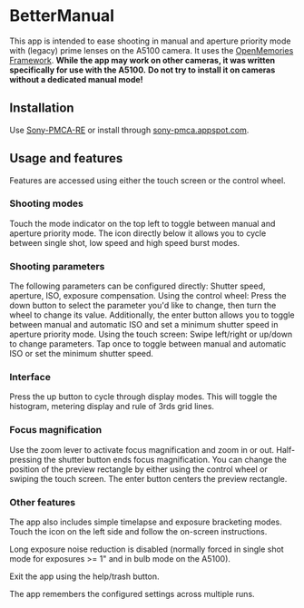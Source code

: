 # BetterManual

This app is intended to ease shooting in manual and aperture priority mode with (legacy) prime lenses on the A5100 camera. It uses the [OpenMemories Framework](https://github.com/ma1co/OpenMemories-Framework).
**While the app may work on other cameras, it was written specifically for use with the A5100.**
**Do not try to install it on cameras without a dedicated manual mode!**

## Installation ##

Use [Sony-PMCA-RE](https://github.com/ma1co/Sony-PMCA-RE) or install through [sony-pmca.appspot.com](https://sony-pmca.appspot.com/apps).

## Usage and features ##

Features are accessed using either the touch screen or the control wheel.

### Shooting modes ###

Touch the mode indicator on the top left to toggle between manual and aperture priority mode.
The icon directly below it allows you to cycle between single shot, low speed and high speed burst modes.

### Shooting parameters ###

The following parameters can be configured directly: Shutter speed, aperture, ISO, exposure compensation.
Using the control wheel: Press the down button to select the parameter you'd like to change, then turn the wheel to change its value. Additionally, the enter button allows you to toggle between manual and automatic ISO and set a minimum shutter speed in aperture priority mode.
Using the touch screen: Swipe left/right or up/down to change parameters. Tap once to toggle between manual and automatic ISO or set the minimum shutter speed.

### Interface ###

Press the up button to cycle through display modes. This will toggle the histogram, metering display and rule of 3rds grid lines.

### Focus magnification ###

Use the zoom lever to activate focus magnification and zoom in or out. Half-pressing the shutter button ends focus magnification. You can change the position of the preview rectangle by either using the control wheel or swiping the touch screen. The enter button centers the preview rectangle.

### Other features ###

The app also includes simple timelapse and exposure bracketing modes. Touch the icon on the left side and follow the on-screen instructions.

Long exposure noise reduction is disabled (normally forced in single shot mode for exposures >= 1" and in bulb mode on the A5100).

Exit the app using the help/trash button.

The app remembers the configured settings across multiple runs.
